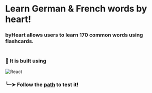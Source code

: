 # Learn German <span class="fi fi-de" style="center"></span> & French <span class="fi fi-fr" style="center"></span> words by heart!

<link rel="stylesheet" href="https://cdn.jsdelivr.net/gh/lipis/flag-icons@7.2.3/css/flag-icons.min.css" />


### **byHeart** allows users to learn 170 common words using flashcards. <br><br>

### 🔧 It is built using
<div display="flex">
  <img src="https://img.shields.io/badge/React-20232A?style=for-the-badge&logo=react&logoColor=61DAFB" alt="React"/>
</div>

### ╰┈➤ Follow the [path](https://byheart-qcf6yc1r.b4a.run/) to test it!


